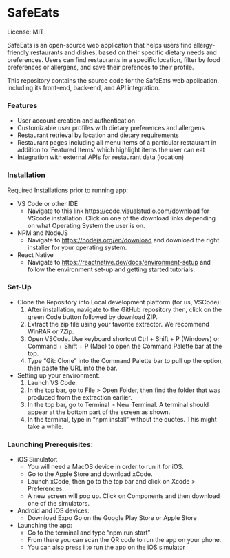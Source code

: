 # SafeEats
License: MIT

SafeEats is an open-source web application that helps users find allergy-friendly restaurants and dishes, based on their specific dietary needs and preferences. Users can find restaurants in a specific location, filter by food preferences or allergens, and save their prefences to their profile.

This repository contains the source code for the SafeEats web application, including its front-end, back-end, and API integration.

### Features
- User account creation and authentication
- Customizable user profiles with dietary preferences and allergens
- Restaurant retrieval by location and dietary requirements
- Restaurant pages including all menu items of a particular restaurant in addition to 'Featured Items' which highlight items the user can eat
- Integration with external APIs for restaurant data (location)

### Installation
Required Installations prior to running app:
- VS Code or other IDE
  - Navigate to this link https://code.visualstudio.com/download for VScode installation. Click on one of the download links depending on what Operating System the user is on.
- NPM and NodeJS
  - Navigate to https://nodejs.org/en/download and download the right installer for your operating system.
- React Native 
  - Navigate to https://reactnative.dev/docs/environment-setup and follow the environment set-up and getting started tutorials.

### Set-Up
- Clone the Repository into Local development platform (for us, VSCode):
  1. After installation, navigate to the GitHub repository then, click on the green Code button followed by download ZIP.
  2. Extract the zip file using your favorite extractor. We recommend WinRAR or 7Zip.
  3. Open VSCode. Use keyboard shortcut Ctrl + Shift + P (Windows) or Command + Shift + P (Mac) to open the Command Palette bar at the top.
  4. Type “Git: Clone” into the Command Palette bar to pull up the option, then paste the URL into the bar.
- Setting up your environment:
  1. Launch VS Code.
  2. In the top bar, go to File > Open Folder, then find the folder that was produced from the extraction earlier.
  3. In the top bar, go to Terminal > New Terminal. A terminal should appear at the bottom part of the screen as shown.
  4. In the terminal, type in “npm install” without the quotes. This might take a while.

### Launching Prerequisites:
- iOS Simulator:
  - You will need a MacOS device in order to run it for iOS.
  - Go to the Apple Store and download xCode. 
  - Launch xCode, then go to the top bar and click on Xcode > Preferences.
  - A new screen will pop up. Click on Components and then download one of the simulators.
- Android and iOS devices:
  - Download Expo Go on the Google Play Store or Apple Store
- Launching the app:
  - Go to the terminal and type “npm run start”
  - From there you can scan the QR code to run the app on your phone.
  - You can also press i to run the app on the iOS simulator
